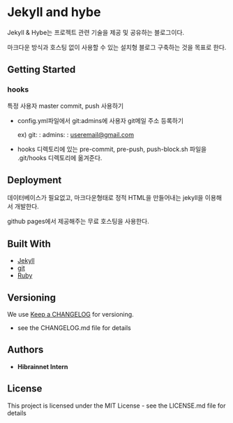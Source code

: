 # Jekyll and hybe

Jekyll & Hybe는 프로젝트 관련 기술을 제공 및 공유하는 블로그이다. 

마크다운 방식과 호스팅 없이 사용할 수 있는 설치형 블로그 구축하는 것을 목표로 한다. 


## Getting Started

### hooks
특정 사용자 master commit, push 사용하기 
- config.yml파일에서 git:admins에 사용자 git메일 주소 등록하기 

   ex) 
   git:
:   admins:
:   useremail@gmail.com
    
- hooks 디렉토리에 있는 pre-commit, pre-push, push-block.sh 파일을 .git/hooks 디렉토리에 옮겨준다. 



## Deployment

데이터베이스가 필요없고, 마크다운형태로 정적 HTML을 만들어내는 jekyll을 이용해서 개발한다. 

github pages에서 제공해주는 무료 호스팅을 사용한다.  


## Built With
* [Jekyll](http://https://jekyllrb.com/) 
* [git](https://github.com/)
* [Ruby](https://www.ruby-lang.org/ko/) 



## Versioning
We use [Keep a CHANGELOG](http://keepachangelog.com/en/0.3.0/) for versioning.
- see the CHANGELOG.md file for details 




## Authors
* **Hibrainnet Intern** 




## License
This project is licensed under the MIT License - see the LICENSE.md file for details





